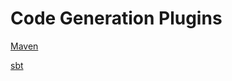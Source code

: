 # Code Generation Plugins

[Maven](https://docs.specgen.io/specgen/maven)

[sbt](https://docs.specgen.io/specgen/sbt)